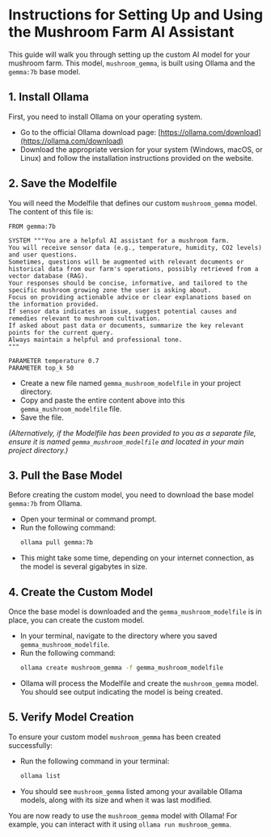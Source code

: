 # Instructions for Setting Up and Using the Mushroom Farm AI Assistant

This guide will walk you through setting up the custom AI model for your mushroom farm. This model, `mushroom_gemma`, is built using Ollama and the `gemma:7b` base model.

## 1. Install Ollama

First, you need to install Ollama on your operating system.
- Go to the official Ollama download page: [https://ollama.com/download](https://ollama.com/download)
- Download the appropriate version for your system (Windows, macOS, or Linux) and follow the installation instructions provided on the website.

## 2. Save the Modelfile

You will need the Modelfile that defines our custom `mushroom_gemma` model. The content of this file is:

```Modelfile
FROM gemma:7b

SYSTEM """You are a helpful AI assistant for a mushroom farm.
You will receive sensor data (e.g., temperature, humidity, CO2 levels) and user questions.
Sometimes, questions will be augmented with relevant documents or historical data from our farm's operations, possibly retrieved from a vector database (RAG).
Your responses should be concise, informative, and tailored to the specific mushroom growing zone the user is asking about.
Focus on providing actionable advice or clear explanations based on the information provided.
If sensor data indicates an issue, suggest potential causes and remedies relevant to mushroom cultivation.
If asked about past data or documents, summarize the key relevant points for the current query.
Always maintain a helpful and professional tone.
"""

PARAMETER temperature 0.7
PARAMETER top_k 50
```

- Create a new file named `gemma_mushroom_modelfile` in your project directory.
- Copy and paste the entire content above into this `gemma_mushroom_modelfile` file.
- Save the file.

*(Alternatively, if the Modelfile has been provided to you as a separate file, ensure it is named `gemma_mushroom_modelfile` and located in your main project directory.)*

## 3. Pull the Base Model

Before creating the custom model, you need to download the base model `gemma:7b` from Ollama.
- Open your terminal or command prompt.
- Run the following command:
  ```bash
  ollama pull gemma:7b
  ```
- This might take some time, depending on your internet connection, as the model is several gigabytes in size.

## 4. Create the Custom Model

Once the base model is downloaded and the `gemma_mushroom_modelfile` is in place, you can create the custom model.
- In your terminal, navigate to the directory where you saved `gemma_mushroom_modelfile`.
- Run the following command:
  ```bash
  ollama create mushroom_gemma -f gemma_mushroom_modelfile
  ```
- Ollama will process the Modelfile and create the `mushroom_gemma` model. You should see output indicating the model is being created.

## 5. Verify Model Creation

To ensure your custom model `mushroom_gemma` has been created successfully:
- Run the following command in your terminal:
  ```bash
  ollama list
  ```
- You should see `mushroom_gemma` listed among your available Ollama models, along with its size and when it was last modified.

You are now ready to use the `mushroom_gemma` model with Ollama!
For example, you can interact with it using `ollama run mushroom_gemma`.
